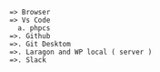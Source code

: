 ``` **************Instilation*************************
=> Browser 
=> Vs Code
  a. phpcs
=>. Github
=>. Git Desktom
=>. Laragon and WP local ( server )
=>. Slack

```

